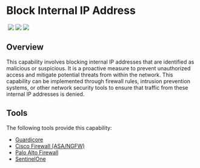 # Block Internal IP Address
&nbsp;![](https://img.shields.io/badge/ID-C3102-blue)&nbsp;![](https://img.shields.io/badge/Phase-Containment_%28P0003%29-blue)&nbsp;![](https://img.shields.io/badge/Category-Network-blue)
## Overview
This capability involves blocking internal IP addresses that are identified as malicious or suspicious. It is a proactive measure to prevent unauthorized access and mitigate potential threats from within the network. This capability can be implemented through firewall rules, intrusion prevention systems, or other network security tools to ensure that traffic from these internal IP addresses is denied.

## Tools
The following tools provide this capability:

- [Guardicore](../tool/guardicore/C3102.md)
- [Cisco Firewall (ASA/NGFW)](../tool/cisco-fw/C3102.md)
- [Palo Alto Firewall](../tool/palo-alto-fw/C3102.md)
- [SentinelOne](../tool/sentinelone/C3102.md)